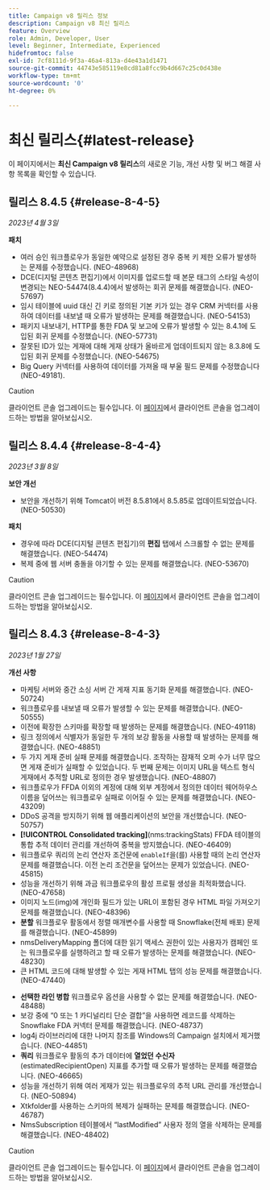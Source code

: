 ```yaml
---
title: Campaign v8 릴리스 정보
description: Campaign v8 최신 릴리스
feature: Overview
role: Admin, Developer, User
level: Beginner, Intermediate, Experienced
hidefromtoc: false
exl-id: 7cf8111d-9f3a-46a4-813a-d4e43a1d1471
source-git-commit: 44743e585119e8cd81a8fcc9b4d667c25c0d438e
workflow-type: tm+mt
source-wordcount: '0'
ht-degree: 0%

---
```


# 최신 릴리스{#latest-release}

이 페이지에서는 **최신 Campaign v8 릴리스**&#x200B;의 새로운 기능, 개선 사항 및 버그 해결 사항 목록을 확인할 수 있습니다.

## 릴리스 8.4.5 {#release-8-4-5}

_2023년 4월 3일_

**패치**

* 여러 승인 워크플로우가 동일한 예약으로 설정된 경우 중복 키 제한 오류가 발생하는 문제를 수정했습니다. (NEO-48968)
* DCE(디지털 콘텐츠 편집기)에서 이미지를 업로드할 때 본문 태그의 스타일 속성이 변경되는 NEO-54474(8.4.4)에서 발생하는 회귀 문제를 해결했습니다. (NEO-57697)
* 임시 테이블에 uuid 대신 긴 키로 정의된 기본 키가 있는 경우 CRM 커넥터를 사용하여 데이터를 내보낼 때 오류가 발생하는 문제를 해결했습니다. (NEO-54153)
* 패키지 내보내기, HTTP를 통한 FDA 및 보고에 오류가 발생할 수 있는 8.4.1에 도입된 회귀 문제를 수정했습니다. (NEO-57731)
* 잘못된 ID가 있는 게재에 대해 게재 상태가 올바르게 업데이트되지 않는 8.3.8에 도입된 회귀 문제를 수정했습니다. (NEO-54675)
* Big Query 커넥터를 사용하여 데이터를 가져올 때 부울 필드 문제를 수정했습니다(NEO-49181).

>[!CAUTION]
>
> 클라이언트 콘솔 업그레이드는 필수입니다. 이 [페이지](../start/connect.md#upgrade-ac-console)에서 클라이언트 콘솔을 업그레이드하는 방법을 알아보십시오.

## 릴리스 8.4.4 {#release-8-4-4}

_2023년 3월 8일_

**보안 개선**

* 보안을 개선하기 위해 Tomcat이 버전 8.5.81에서 8.5.85로 업데이트되었습니다. (NEO-50530)

**패치**

* 경우에 따라 DCE(디지털 콘텐츠 편집기)의 **편집** 탭에서 스크롤할 수 없는 문제를 해결했습니다. (NEO-54474)
* 복제 중에 웹 서버 충돌을 야기할 수 있는 문제를 해결했습니다. (NEO-53670)


>[!CAUTION]
>
> 클라이언트 콘솔 업그레이드는 필수입니다. 이 [페이지](../start/connect.md#upgrade-ac-console)에서 클라이언트 콘솔을 업그레이드하는 방법을 알아보십시오.


## 릴리스 8.4.3 {#release-8-4-3}


_2023년 1월 27일_

**개선 사항**

* 마케팅 서버와 중간 소싱 서버 간 게재 지표 동기화 문제를 해결했습니다. (NEO-50724) <!--OKKKK-->
* 워크플로우를 내보낼 때 오류가 발생할 수 있는 문제를 해결했습니다. (NEO-50555) <!--OKKKK-->
* 이전에 확장한 스키마를 확장할 때 발생하는 문제를 해결했습니다. (NEO-49118) <!--OKKKK-->
* 링크 정의에서 식별자가 동일한 두 개의 보강 활동을 사용할 때 발생하는 문제를 해결했습니다. (NEO-48851)
* 두 가지 게재 준비 실패 문제를 해결했습니다. 조작하는 잠재적 오퍼 수가 너무 많으면 게재 준비가 실패할 수 있었습니다. 두 번째 문제는 이미지 URL을 텍스트 형식 게재에서 추적할 URL로 정의한 경우 발생했습니다. (NEO-48807) <!--OKKKK-->
* 워크플로우가 FFDA 이외의 계정에 대해 외부 계정에서 정의한 데이터 웨어하우스 이름을 덮어쓰는 워크플로우 실패로 이어질 수 있는 문제를 해결했습니다. (NEO-43209) <!--OKKKK-->
* DDoS 공격을 방지하기 위해 웹 애플리케이션의 보안을 개선했습니다. (NEO-50757) <!--OKKKK-->
* **[!UICONTROL Consolidated tracking]**(nms:trackingStats) FFDA 테이블의 통합 추적 데이터 관리를 개선하여 중복을 방지했습니다. (NEO-46409)
* 워크플로우 쿼리의 논리 연산자 조건문에 `enableIf`을(를) 사용할 때의 논리 연산자 문제를 해결했습니다. 이전 논리 조건문을 덮어쓰는 문제가 있었습니다. (NEO-45815)  <!--OKKKK-->
* 성능을 개선하기 위해 과금 워크플로우의 활성 프로필 생성을 최적화했습니다. (NEO-47658) <!--OKKKK-->
* 이미지 노드(img)에 개인화 필드가 있는 URL이 포함된 경우 HTML 파일 가져오기 문제를 해결했습니다. (NEO-48396)
* **분할** 워크플로우 활동에서 정렬 매개변수를 사용할 때 Snowflake(전체 배포) 문제를 해결했습니다. (NEO-45899) <!--OKKKK-->
* nmsDeliveryMapping 폴더에 대한 읽기 액세스 권한이 있는 사용자가 캠페인 또는 워크플로우를 실행하려고 할 때 오류가 발생하는 문제를 해결했습니다. (NEO-48230)
* 큰 HTML 코드에 대해 발생할 수 있는 게재 HTML 탭의 성능 문제를 해결했습니다. (NEO-47440)
<!-- * Fixed an issue which could lead to a "Character set mismatch" error when using certain functions such as `to_nclob` with an Oracle unicode database where NChar was not enabled. (NEO-49361)
* Fixed an issue which prevented users from inserting a Time datatype in a **Data Update** workflow activity on MSSQL. (NEO-47763)-->
* **선택한 라인 병합** 워크플로우 옵션을 사용할 수 없는 문제를 해결했습니다. (NEO-48488)
* 보강 중에 “0 또는 1 카디널리티 단순 결합”을 사용하면 레코드를 삭제하는 Snowflake FDA 커넥터 문제를 해결했습니다. (NEO-48737)
* log4j 라이브러리에 대한 나머지 참조를 Windows의 Campaign 설치에서 제거했습니다. (NEO-44851)
* **쿼리** 워크플로우 활동의 추가 데이터에 **열었던 수신자** (estimatedRecipientOpen) 지표를 추가할 때 오류가 발생하는 문제를 해결했습니다. (NEO-46665)
* 성능을 개선하기 위해 여러 게재가 있는 워크플로우의 추적 URL 관리를 개선했습니다. (NEO-50894) <!--OKKKK-->
* Xtkfolder를 사용하는 스키마의 복제가 실패하는 문제를 해결했습니다. (NEO-46787) <!--OKKKK-->
* NmsSubscription 테이블에서 “lastModified” 사용자 정의 열을 삭제하는 문제를 해결했습니다. (NEO-48402)


>[!CAUTION]
>
> 클라이언트 콘솔 업그레이드는 필수입니다. 이 [페이지](../start/connect.md#upgrade-ac-console)에서 클라이언트 콘솔을 업그레이드하는 방법을 알아보십시오.
